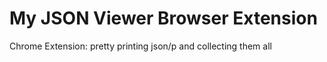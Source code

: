 # My JSON Viewer Browser Extension
Chrome Extension: pretty printing json/p and collecting them all
